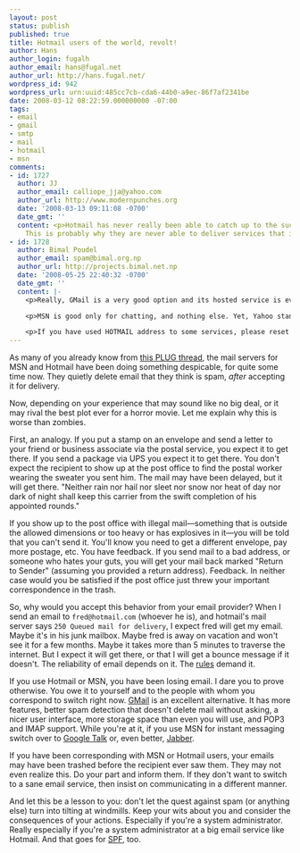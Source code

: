 ```yaml
---
layout: post
status: publish
published: true
title: Hotmail users of the world, revolt!
author: Hans
author_login: fugalh
author_email: hans@fugal.net
author_url: http://hans.fugal.net/
wordpress_id: 942
wordpress_url: urn:uuid:485cc7cb-cda6-44b0-a9ec-86f7af2341be
date: 2008-03-12 08:22:59.000000000 -07:00
tags:
- email
- gmail
- smtp
- mail
- hotmail
- msn
comments:
- id: 1727
  author: JJ
  author_email: calliope_jja@yahoo.com
  author_url: http://www.modernpunches.org
  date: '2008-03-13 09:11:08 -0700'
  date_gmt: ''
  content: <p>Hotmail has never really been able to catch up to the successes of yahoo.
    This is probably why they are never able to deliver services that is at par.</p>
- id: 1728
  author: Bimal Poudel
  author_email: spam@bimal.org.np
  author_url: http://projects.bimal.net.np
  date: '2008-05-25 22:40:32 -0700'
  date_gmt: ''
  content: |-
    <p>Really, GMail is a very good option and its hosted service is even more useful.</p>

    <p>MSN is good only for chatting, and nothing else. Yet, Yahoo stands better. Coz, I have never seen a lot of emails in the hotmail account, while I expected them. So, here is my cheapest suggestion:</p>

    <p>If you have used HOTMAIL address to some services, please reset the email to some other service. Because, it may be likely that you will need to use forget-password service many times. This has happened to me.</p>
---
```

<p>As many of you already know from <a href="http://plug.org/pipermail/plug/2008-March/029990.html">this PLUG thread</a>, the mail servers for MSN and Hotmail have been doing something despicable, for quite some time now. They quietly delete email that they think is spam, <em>after</em> accepting it for delivery.</p>

<p>Now, depending on your experience that may sound like no big deal, or it may rival the best plot ever for a horror movie. Let me explain why this is worse than zombies.</p>

<p>First, an analogy. If you put a stamp on an envelope and send a letter to your friend or business associate via the postal service, you expect it to get there. If you send a package via UPS you expect it to get there. You don't expect the recipient to show up at the post office to find the postal worker wearing the sweater you sent him. The mail may have been delayed, but it will get there. "Neither rain nor hail nor sleet nor snow nor heat of day nor dark of night shall keep this carrier from the swift completion of his appointed rounds."</p>

<p>If you show up to the post office with illegal mail—something that is outside the allowed dimensions or too heavy or has explosives in it—you will be told that you can't send it. You'll know you need to get a different envelope, pay more postage, etc. You have feedback. If you send mail to a bad address, or someone who hates your guts, you will get your mail back marked "Return to Sender" (assuming you provided a return address). Feedback. In neither case would you be satisfied if the post office just threw your important correspondence in the trash.</p>

<p>So, why would you accept this behavior from your email provider? When I send an email to <code>fred@hotmail.com</code> (whoever he is), and hotmail's mail server says <code>250 Queued mail for delivery</code>, I expect fred will get my email. Maybe it's in his junk mailbox. Maybe fred is away on vacation and won't see it for a few months. Maybe it takes more than 5 minutes to traverse the internet. But I expect it will get there, or that I will get a bounce message if it doesn't. The reliability of email depends on it. The <a href="http://www.ietf.org/rfc/rfc2821.txt">rules</a> demand it.</p>

<p>If you use Hotmail or MSN, you have been losing email. I dare you to prove otherwise. You owe it to yourself and to the people with whom you correspond to switch right now. <a href="http://gmail.com">GMail</a> is an excellent alternative. It has more features, better spam detection that doesn't delete mail without asking, a nicer user interface, more storage space than even you will use, and POP3 and IMAP support. While you're at it, if you use MSN for instant messaging switch over to <a href="http://talk.google.com">Google Talk</a> or, even better, <a href="http://www.jabber.org/why-use-jabber">Jabber</a>.</p>

<p>If you have been corresponding with MSN or Hotmail users, your emails may have been trashed before the recipient ever saw them. They may not even realize this. Do your part and inform them. If they don't want to switch to a sane email service, then insist on communicating in a different manner.</p>

<p>And let this be a lesson to you: don't let the quest against spam (or anything else) turn into tilting at windmills. Keep your wits about you and consider the consequences of your actions. Especially if you're a system administrator. Really especially if you're a system administrator at a big email service like Hotmail. And that goes for <a href="http://homepages.tesco.net/J.deBoynePollard/FGA/smtp-spf-is-harmful.html">SPF</a>, too.</p>
